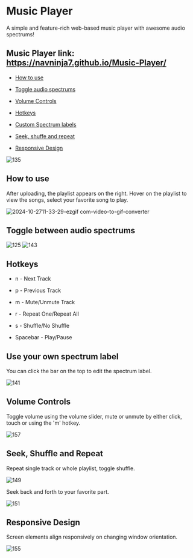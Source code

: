 # Music Player #

A simple and feature-rich web-based music player with awesome audio spectrums!

## Music Player link: https://navninja7.github.io/Music-Player/

+ [How to use](#how-to-use)

+ [Toggle audio spectrums](#toggle-between-audio-spectrums)

+ [Volume Controls](#volume-controls)

+ [Hotkeys](#hotkeys)

+ [Custom Spectrum labels](#use-your-own-spectrum-label)

+ [Seek, shuffe and repeat](#seek-shuffle-and-repeat)

+ [Responsive Design](#responsive-design)

![135](https://github.com/user-attachments/assets/11c6b0e5-05ac-4a12-8948-48547905dd9f)

## How to use

After uploading, the playlist appears on the right. Hover on the playlist to view the songs, select your favorite song to play.

![2024-10-2711-33-29-ezgif com-video-to-gif-converter](https://github.com/user-attachments/assets/ee8ef7cb-2ea9-402e-af63-67a508f4a344)


## Toggle between audio spectrums

![125](https://github.com/user-attachments/assets/0d1c4249-3221-4d78-8991-5f5368b534d2)
![143](https://github.com/user-attachments/assets/37f4875d-95fb-45bb-b866-34e49ef57bb7)

## Hotkeys

* n - Next Track

* p - Previous Track

* m - Mute/Unmute Track

* r - Repeat One/Repeat All

* s - Shuffle/No Shuffle

* Spacebar - Play/Pause


## Use your own spectrum label

You can click the bar on the top to edit the spectrum label.

![141](https://github.com/user-attachments/assets/44eae4ad-45aa-48bd-ba7b-0f6178e42270)

## Volume Controls

Toggle volume using the volume slider, mute or unmute by either click, touch or using the 'm' hotkey.

![157](https://github.com/user-attachments/assets/9b4293f6-7c71-4888-8355-67d00fabc72d)



## Seek, Shuffle and Repeat

Repeat single track or whole playlist, toggle shuffle.

![149](https://github.com/user-attachments/assets/46cd717e-7471-4f4b-b6de-98a876c4cf3f)

Seek back and forth to your favorite part.

![151](https://github.com/user-attachments/assets/0377d79c-9737-4ee7-99dd-0d2497768739)


## Responsive Design

Screen elements align responsively on changing window orientation.

![155](https://github.com/user-attachments/assets/d5f95580-f9b8-432f-a6d2-5f9cfcfdbcfc)








